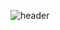 ![header](https://capsule-render.vercel.app/api?type=waving&height=300&color=gradient&text=AyeeMinerva&textBg=false&section=header&reversal=false)

<!--
**AyeeMinerva/AyeeMinerva** is a ✨ _special_ ✨ repository because its `README.md` (this file) appears on your GitHub profile.

Here are some ideas to get you started:

- 🔭 I’m currently working on ...
- 🌱 I’m currently learning ...
- 👯 I’m looking to collaborate on ...
- 🤔 I’m looking for help with ...
- 💬 Ask me about ...
- 📫 How to reach me: ...
- 😄 Pronouns: ...
- ⚡ Fun fact: ...
-->
